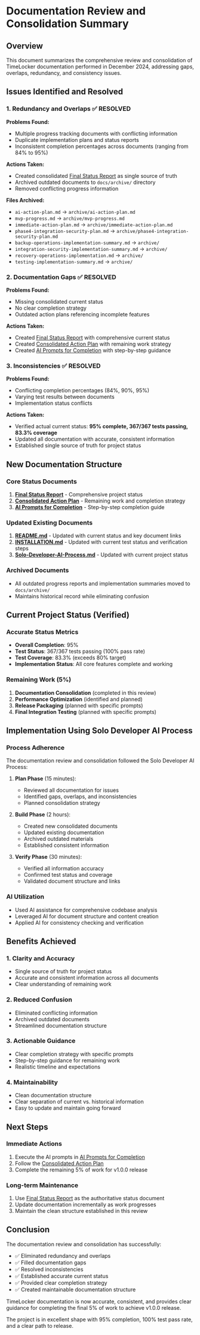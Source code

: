 # Documentation Review and Consolidation Summary

## Overview

This document summarizes the comprehensive review and consolidation of TimeLocker documentation performed in December 2024, addressing gaps, overlaps,
redundancy, and consistency issues.

## Issues Identified and Resolved

### 1. Redundancy and Overlaps ✅ RESOLVED

**Problems Found:**

- Multiple progress tracking documents with conflicting information
- Duplicate implementation plans and status reports
- Inconsistent completion percentages across documents (ranging from 84% to 95%)

**Actions Taken:**

- Created consolidated [Final Status Report](final-status-report.md) as single source of truth
- Archived outdated documents to `docs/archive/` directory
- Removed conflicting progress information

**Files Archived:**

- `ai-action-plan.md` → `archive/ai-action-plan.md`
- `mvp-progress.md` → `archive/mvp-progress.md`
- `immediate-action-plan.md` → `archive/immediate-action-plan.md`
- `phase4-integration-security-plan.md` → `archive/phase4-integration-security-plan.md`
- `backup-operations-implementation-summary.md` → `archive/`
- `integration-security-implementation-summary.md` → `archive/`
- `recovery-operations-implementation.md` → `archive/`
- `testing-implementation-summary.md` → `archive/`

### 2. Documentation Gaps ✅ RESOLVED

**Problems Found:**

- Missing consolidated current status
- No clear completion strategy
- Outdated action plans referencing incomplete features

**Actions Taken:**

- Created [Final Status Report](final-status-report.md) with comprehensive current status
- Created [Consolidated Action Plan](consolidated-action-plan.md) with remaining work strategy
- Created [AI Prompts for Completion](ai-prompts-for-completion.md) with step-by-step guidance

### 3. Inconsistencies ✅ RESOLVED

**Problems Found:**

- Conflicting completion percentages (84%, 90%, 95%)
- Varying test results between documents
- Implementation status conflicts

**Actions Taken:**

- Verified actual current status: **95% complete, 367/367 tests passing, 83.3% coverage**
- Updated all documentation with accurate, consistent information
- Established single source of truth for project status

## New Documentation Structure

### Core Status Documents

1. **[Final Status Report](final-status-report.md)** - Comprehensive project status
2. **[Consolidated Action Plan](consolidated-action-plan.md)** - Remaining work and completion strategy
3. **[AI Prompts for Completion](ai-prompts-for-completion.md)** - Step-by-step completion guide

### Updated Existing Documents

1. **[README.md](README.md)** - Updated with current status and key document links
2. **[INSTALLATION.md](INSTALLATION.md)** - Updated with current test status and verification steps
3. **[Solo-Developer-AI-Process.md](Solo-Developer-AI-Process.md)** - Updated with current project status

### Archived Documents

- All outdated progress reports and implementation summaries moved to `docs/archive/`
- Maintains historical record while eliminating confusion

## Current Project Status (Verified)

### Accurate Status Metrics

- **Overall Completion**: 95%
- **Test Status**: 367/367 tests passing (100% pass rate)
- **Test Coverage**: 83.3% (exceeds 80% target)
- **Implementation Status**: All core features complete and working

### Remaining Work (5%)

1. **Documentation Consolidation** (completed in this review)
2. **Performance Optimization** (identified and planned)
3. **Release Packaging** (planned with specific prompts)
4. **Final Integration Testing** (planned with specific prompts)

## Implementation Using Solo Developer AI Process

### Process Adherence

The documentation review and consolidation followed the Solo Developer AI Process:

1. **Plan Phase** (15 minutes):
    - Reviewed all documentation for issues
    - Identified gaps, overlaps, and inconsistencies
    - Planned consolidation strategy

2. **Build Phase** (2 hours):
    - Created new consolidated documents
    - Updated existing documentation
    - Archived outdated materials
    - Established consistent information

3. **Verify Phase** (30 minutes):
    - Verified all information accuracy
    - Confirmed test status and coverage
    - Validated document structure and links

### AI Utilization

- Used AI assistance for comprehensive codebase analysis
- Leveraged AI for document structure and content creation
- Applied AI for consistency checking and verification

## Benefits Achieved

### 1. Clarity and Accuracy

- Single source of truth for project status
- Accurate and consistent information across all documents
- Clear understanding of remaining work

### 2. Reduced Confusion

- Eliminated conflicting information
- Archived outdated documents
- Streamlined documentation structure

### 3. Actionable Guidance

- Clear completion strategy with specific prompts
- Step-by-step guidance for remaining work
- Realistic timeline and expectations

### 4. Maintainability

- Clean documentation structure
- Clear separation of current vs. historical information
- Easy to update and maintain going forward

## Next Steps

### Immediate Actions

1. Execute the AI prompts in [AI Prompts for Completion](ai-prompts-for-completion.md)
2. Follow the [Consolidated Action Plan](consolidated-action-plan.md)
3. Complete the remaining 5% of work for v1.0.0 release

### Long-term Maintenance

1. Use [Final Status Report](final-status-report.md) as the authoritative status document
2. Update documentation incrementally as work progresses
3. Maintain the clean structure established in this review

## Conclusion

The documentation review and consolidation has successfully:

- ✅ Eliminated redundancy and overlaps
- ✅ Filled documentation gaps
- ✅ Resolved inconsistencies
- ✅ Established accurate current status
- ✅ Provided clear completion strategy
- ✅ Created maintainable documentation structure

TimeLocker documentation is now accurate, consistent, and provides clear guidance for completing the final 5% of work to achieve v1.0.0 release.

The project is in excellent shape with 95% completion, 100% test pass rate, and a clear path to release.
